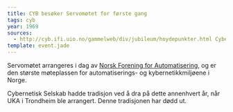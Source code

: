 ```yaml
---
title: CYB besøker Servomøtet for første gang
tags: cyb
year: 1969
sources:
  - http://cyb.ifi.uio.no/gammelweb/div/jubileum/hoydepunkter.html Cybernetisk Selskab 25 års-jubileumshefte
template: event.jade
---
```


Servomøtet arrangeres i dag av [Norsk Forening for Automatisering](http://www.nfaplassen.no/), og er den største møteplassen for automatiserings- og kybernetikkmiljøene i Norge.

Cybernetisk Selskab hadde tradisjon ved å dra på dette annenhvert år, når UKA i Trondheim ble arrangert. Denne tradisjonen har dødd ut.  
